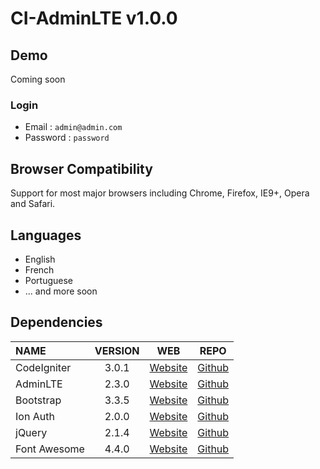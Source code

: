 # CI-AdminLTE v1.0.0

## Demo

Coming soon

### Login
 * Email : `admin@admin.com`
 * Password : `password`

## Browser Compatibility
Support for most major browsers including Chrome, Firefox, IE9+, Opera and Safari.

## Languages
  * English
  * French
  * Portuguese
  * ... and more soon
 
## Dependencies
| NAME | VERSION | WEB | REPO |
| :--- | :---: | :---: | :---: |
| CodeIgniter | 3.0.1 | [Website](http://codeigniter.com) | [Github](https://github.com/bcit-ci/CodeIgniter/)
| AdminLTE | 2.3.0 | [Website](https://almsaeedstudio.com) | [Github](https://github.com/almasaeed2010/AdminLTE/)
| Bootstrap | 3.3.5 | [Website](http://getbootstrap.com) | [Github](https://github.com/twbs/bootstrap)
| Ion Auth | 2.0.0 | [Website](http://benedmunds.com/ion_auth) | [Github](https://github.com/benedmunds/CodeIgniter-Ion-Auth)
| jQuery | 2.1.4 | [Website](http://jquery.com) | [Github](https://github.com/jquery/jquery)
| Font Awesome | 4.4.0 | [Website](http://fortawesome.github.io/Font-Awesome/) | [Github](https://github.com/FortAwesome/Font-Awesome)

